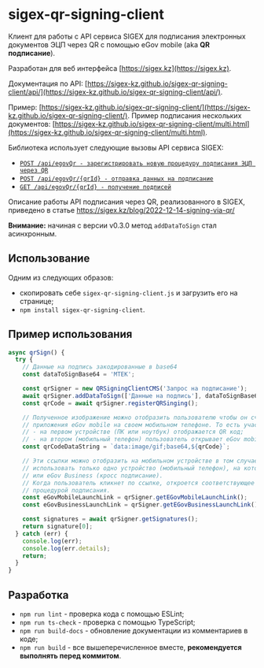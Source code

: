 # sigex-qr-signing-client

Клиент для работы с API сервиса SIGEX для подписания электронных документов ЭЦП через QR с помощью eGov mobile (aka **QR подписание**).

Разработан для веб интерфейса [https://sigex.kz](https://sigex.kz).

Документация по API: [https://sigex-kz.github.io/sigex-qr-signing-client/api/](https://sigex-kz.github.io/sigex-qr-signing-client/api/).

Пример: [https://sigex-kz.github.io/sigex-qr-signing-client/](https://sigex-kz.github.io/sigex-qr-signing-client/).
Пример подписания нескольких документов: [https://sigex-kz.github.io/sigex-qr-signing-client/multi.html](https://sigex-kz.github.io/sigex-qr-signing-client/multi.html).

Библиотека использует следующие вызовы API сервиса SIGEX:
- [`POST /api/egovQr - зарегистрировать новую процедуру подписания ЭЦП через QR`](https://sigex.kz/support/developers/#egov-qr)
- [`POST /api/egovQr/{qrId} - отправка данных на подписание`](https://sigex.kz/support/developers/#egov-qr-send-data)
- [`GET /api/egovQr/{qrId} - получение подписей`](https://sigex.kz/support/developers/#egov-qr-get-signatures)

Описание работы API подписания через QR, реализованного в SIGEX, приведено в статье https://sigex.kz/blog/2022-12-14-signing-via-qr/

**Внимание:** начиная с версии v0.3.0 метод `addDataToSign` стал асинхронным.

## Использование

Одним из следующих образов:
- скопировать себе `sigex-qr-signing-client.js` и загрузить его на странице;
- `npm install sigex-qr-signing-client`.

## Пример использования

```js
async qrSign() {
  try {
    // Данные на подпись закодированные в base64
    const dataToSignBase64 = 'MTEK';

    const qrSigner = new QRSigningClientCMS('Запрос на подписание');
    await qrSigner.addDataToSign(['Данные на подпись'], dataToSignBase64, [], false);
    const qrCode = await qrSigner.registerQRSinging();

    // Полученное изображение можно отобразить пользователю чтобы он считал его с помощью
    // приложения eGov mobile на своем мобильном телефоне. То есть участвуют два устройства:
    // - на первом устройстве (ПК или ноутбук) отображается QR код;
    // - на втором (мобильный телефон) пользователь открывает eGov mobile и сканирует QR код.
    const qrCodeDataString = `data:image/gif;base64,${qrCode}`;

    // Эти ссылки можно отобразить на мобильном устройстве в том случае, если предполагается
    // использовать только одно устройство (мобильный телефон), на котором установлен eGov mobile
    // или eGov Business (кросс подписание).
    // Когда пользователь кликнет по ссылке, откроется соответствующее приложение с запущенной
    // процедурой подписания.
    const eGovMobileLaunchLink = qrSigner.getEGovMobileLaunchLink();
    const eGovBusinessLaunchLink = qrSigner.getEGovBusinessLaunchLink();

    const signatures = await qrSigner.getSignatures();
    return signature[0];
  } catch (err) {
    console.log(err);
    console.log(err.details);
    return;
  }
}
```

## Разработка

- `npm run lint` - проверка кода с помощью ESLint;
- `npm run ts-check` - проверка с помощью TypeScript;
- `npm run build-docs` - обновление документации из комментариев в коде;
- `npm run build` - все вышеперечисленное вместе, **рекомендуется выполнять перед коммитом**.
